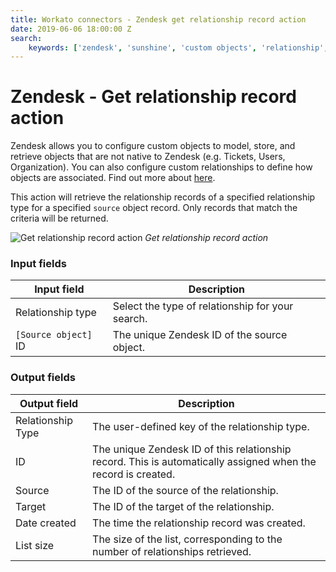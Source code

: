 ```yaml
---
title: Workato connectors - Zendesk get relationship record action
date: 2019-06-06 18:00:00 Z
search:
    keywords: ['zendesk', 'sunshine', 'custom objects', 'relationship', 'details', 'get', 'find']
---
```


# Zendesk - Get relationship record action
Zendesk allows you to configure custom objects to model, store, and retrieve objects that are not native to Zendesk (e.g. Tickets, Users, Organization). You can also configure custom relationships to define how objects are associated. Find out more about [here](/connectors/zendesk/custom-objects.md).

This action will retrieve the relationship records of a specified relationship type for a specified `source` object record. Only records that match the criteria will be returned.

![Get relationship record action](~@img/connectors/zendesk/get-relationship-record-action.png)
*Get relationship record action*

### Input fields
| Input field          | Description                                      |
|----------------------|--------------------------------------------------|
| Relationship type    | Select the type of relationship for your search. |
| `[Source object]` ID | The unique Zendesk ID of the source object.      |

### Output fields
| Output field      | Description                                    |
|-------------------|------------------------------------------------|
| Relationship Type | The user-defined key of the relationship type. |
| ID                | The unique Zendesk ID of this relationship record. This is automatically assigned when the record is created. |
| Source            | The ID of the source of the relationship.      |
| Target            | The ID of the target of the relationship.      |
| Date created      | The time the relationship record was created.  |
| List size         | The size of the list, corresponding to the number of relationships retrieved. |
